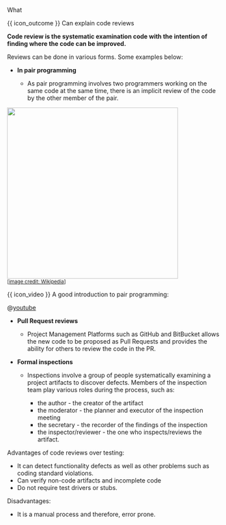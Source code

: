 <span id="title">What</span>

<span id="prereqs"></span>

<span id="outcomes">{{ icon_outcome }} Can explain code reviews</span>

<div id="body">

**Code review is the systematic examination code with the intention of finding where the code can be improved.**

Reviews can be done in various forms. Some examples below:

* **In <trigger trigger="click" for="modal:codeReview-pairProgramming">pair programming</trigger>**

  * As pair programming involves two programmers working on the same code at the same time, there is an implicit review of the code by the other member of the pair.


<modal large title="Pair Programming" id="modal:codeReview-pairProgramming">

<box type="definition">
  <include src="../../../common/definitions.md#def-pair-programming" />
</box>

<img src="https://upload.wikimedia.org/wikipedia/commons/a/af/Pair_programming_1.jpg" width="400"/><br>
<sub>[[image credit: Wikipedia](https://en.wikipedia.org/wiki/Pair_programming)]</sub>


{{ icon_video }} A good introduction to pair programming:

@[youtube](ET3Q6zNK3Io)

</modal>


* **Pull Request reviews**

  * Project Management Platforms such as GitHub and BitBucket allows the new code to be proposed as Pull Requests and provides the ability for others to review the code in the PR.

* **Formal inspections**

  * Inspections involve a group of people systematically examining a project artifacts to discover defects. Members of the inspection team play various roles during the process, such as:

    * the author - the creator of the artifact
    * the moderator - the planner and executor of the inspection meeting
    * the secretary - the recorder of the findings of the inspection
    * the inspector/reviewer - the one who inspects/reviews the artifact.

Advantages of code reviews over testing:

* It can detect functionality defects as well as other problems such as coding standard violations.
* Can verify non-code artifacts and incomplete code
* Do not require test drivers or stubs.

Disadvantages:

* It is a manual process and therefore, error prone.

</div>

<div id="extras">
</div>